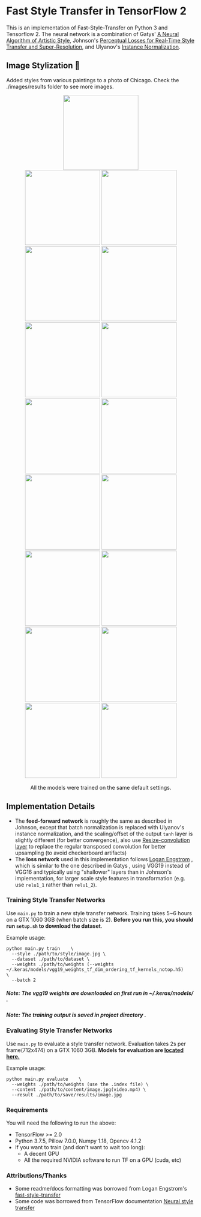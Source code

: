 # Fast Style Transfer in TensorFlow 2 

This is an implementation of Fast-Style-Transfer on Python 3 and Tensorflow 2. 
The neural network is a combination of Gatys' [A Neural Algorithm of Artistic Style](https://arxiv.org/abs/1508.06576), Johnson's [Perceptual Losses for Real-Time Style Transfer and Super-Resolution](http://cs.stanford.edu/people/jcjohns/eccv16/), and Ulyanov's [Instance Normalization](https://arxiv.org/abs/1607.08022). 



## Image Stylization :art:
Added styles from various paintings to a photo of Chicago. Check the ./images/results folder to see more images.


<div align='center'>
<img src = 'images/content/chicago.jpg' height="200px">
</div>
<div align = 'center'>
<a href = 'images/style/wave.jpg'><img src = 'images/thumbs/wave.jpg' height = '200px'></a>
<img src = 'images/results/wave.jpg' height = '200px'>
<img src = 'images/results/africa.jpg' height = '200px'>
<a href = 'images/style/africa.jpg'><img src = 'images/thumbs/africa.jpg' height = '200px'></a>
<br>
<a href = 'images/style/aquarelle.jpg'><img src = 'images/thumbs/aquarelle.jpg' height = '200px'></a>
<img src = 'images/results/aquarelle.jpg' height = '200px'>
<img src = 'images/results/shipwreck.jpg' height = '200px'>
<a href = 'images/style/the_shipwreck_of_the_minotaur.jpg'><img src = 'images/thumbs/the_shipwreck_of_the_minotaur.jpg' height = '200px'></a>
<br>
<a href = 'images/style/starry_night.jpg'><img src = 'images/thumbs/starry_night.jpg' height = '200px'></a>
<img src = 'images/results/starry_night.jpg' height = '200px'>
<img src = 'images/results/hampson.jpg' height = '200px'>
<a href = 'images/style/hampson.jpg'><img src = 'images/thumbs/hampson.jpg' height = '200px'></a>
<br>
<a href = 'images/style/chinese_style.jpg'><img src = 'images/thumbs/chinese_style.jpg' height = '200px'></a>
<img src = 'images/results/chinese_style.jpg' height = '200px'>
<img src = 'images/results/udnie.jpg' height = '200px'>
<a href = 'images/style/udnie.jpg'><img src = 'images/thumbs/udnie.jpg' height = '200px'></a>
</div>
<p align = 'center'>
All the models were trained on the same default settings.
</p>

## Implementation Details

- The **feed-forward network** is roughly the same as described in Johnson, except that batch normalization is replaced with Ulyanov's instance normalization, and the scaling/offset of the output `tanh` layer is slightly different (for better convergence), also use [Resize-convolution layer](https://distill.pub/2016/deconv-checkerboard/) to replace the regular transposed convolution for better upsampling (to avoid checkerboard artifacts)
- The **loss network** used in this implementation follows [Logan Engstrom](https://github.com/lengstrom/fast-style-transfer) , which is similar to the one described in Gatys , using VGG19 instead of VGG16 and typically using "shallower" layers than in Johnson's implementation,  for larger scale style features in transformation (e.g. use `relu1_1` rather than `relu1_2`).

### Training Style Transfer Networks
Use `main.py` to train a new style transfer network.
Training takes 5~6 hours on a GTX 1060 3GB (when batch size is 2).
**Before you run this, you should run `setup.sh` to download the dataset**. 

Example usage:

    python main.py train    \
      --style ./path/to/style/image.jpg \
      --dataset ./path/to/dataset \
      --weights ./path/to/weights (--weights ~/.keras/models/vgg19_weights_tf_dim_ordering_tf_kernels_notop.h5)    \
      --batch 2    

##### Note: The vgg19 weights are downloaded on first run in ~/.keras/models/ .

##### Note: The training output is saved in project directory  .

### Evaluating Style Transfer Networks
Use `main.py` to evaluate a style transfer network. 
Evaluation takes 2s per frame(712x474) on a GTX 1060 3GB.  **Models for evaluation are [located here.](https://drive.google.com/drive/folders/1-ywa__KcK4uEEYOzgfeRCpCzP3RJKBwL?usp=sharing)**

Example usage:

    python main.py evaluate    \
      --weights ./path/to/weights (use the .index file) \
      --content ./path/to/content/image.jpg(video.mp4) \
      --result ./path/to/save/results/image.jpg

### Requirements
You will need the following to run the above:
- TensorFlow >= 2.0
- Python 3.7.5, Pillow 7.0.0, Numpy 1.18, Opencv 4.1.2
- If you want to train (and don't want to wait too long):
  - A decent GPU
  - All the required NVIDIA software to run TF on a GPU (cuda, etc)

### Attributions/Thanks
- Some readme/docs formatting was borrowed from Logan Engstrom's [fast-style-transfer](https://github.com/lengstrom/fast-style-transfer)
- Some code was borrowed from TensorFlow documentation [Neural style transfer](https://www.tensorflow.org/tutorials/generative/style_transfer)
